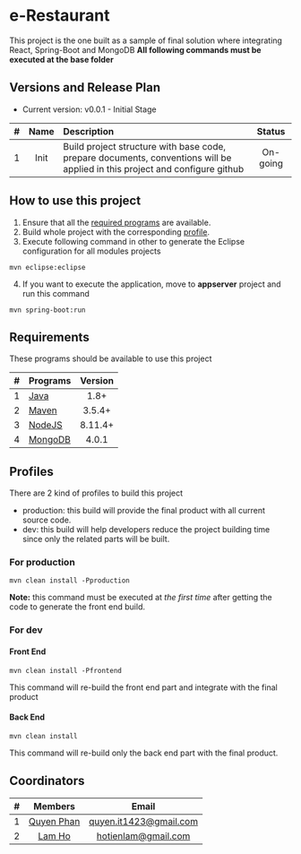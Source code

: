 # e-Restaurant
This project is the one built as a sample of final solution where integrating React, Spring-Boot and MongoDB
**All following commands must be executed at the base folder**

## Versions and Release Plan
- Current version: v0.0.1 - Initial Stage 

| #     | Name     | Description  | Status  |
| :---: | :------: | :----------- | :----:  |
| 1     | Init     | Build project structure with base code, prepare documents, conventions will be applied in this project and configure github | On-going |

## How to use this project
1. Ensure that all the [required programs](https://github.com/cimela/e-restaurant/blob/master/README.md#requirements) are available.
2. Build whole project with the corresponding [profile](https://github.com/cimela/e-restaurant/blob/master/README.md#profiles).
3. Execute following command in other to generate the Eclipse configuration for all modules projects
```
mvn eclipse:eclipse
```
4. If you want to execute the application, move to **appserver** project and run this command
```
mvn spring-boot:run
```

## Requirements
These programs should be available to use this project  

| #     | Programs | Version |
| :---: | :------- | :-----: |
| 1     | [Java](http://www.oracle.com/technetwork/java/javase/downloads/jre8-downloads-2133155.html)     | 1.8+    |
| 2     | [Maven](https://maven.apache.org/download.cgi)    | 3.5.4+  |
| 3     | [NodeJS](https://nodejs.org/en/download/)   | 8.11.4+ |
| 4     | [MongoDB](https://www.mongodb.com/download-center#community)  | 4.0.1   |


## Profiles
There are 2 kind of profiles to build this project
+ production: this build will provide the final product with all current source code.
+ dev: this build will help developers reduce the project building time since only the related parts will be built.  

### For production
```
mvn clean install -Pproduction
```
**Note:** this command must be executed at *the first time* after getting the code to generate the front end build.

### For dev
#### Front End
```
mvn clean install -Pfrontend
```
This command will re-build the front end part and integrate with the final product

#### Back End
```
mvn clean install
```
This command will re-build only the back end part with the final product.

## Coordinators
| #     | Members    | Email                  |
| :---: | :--------: | :--------------------: |
| 1     | [Quyen Phan](https://github.com/cimela) | quyen.it1423@gmail.com |
| 2     | [Lam Ho](https://github.com/longkid)     | hotienlam@gmail.com    |
